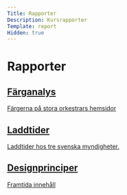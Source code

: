 ```yaml
---
Title: Rapporter
Description: Kursrapporter
Template: report
Hidden: true
---
```


# Rapporter

<div class="kmom-box">
    <div class="kmom-header"><a href="analysis/01_colors"><h2>Färganalys</h2></a></div>
    <a href="analysis/01_colors">
    <div class="kb-content">
            <div class="condenced">Färgerna på stora orkestrars hemsidor</div>
    </div>
    </a>
</div>

<div class="kmom-box">
    <div class="kmom-header"><a href="analysis/02_load"><h2>Laddtider</h2></a></div>
    <a href="analysis/02_load">
        <div class="kb-content">
            <div class="condenced">Laddtider hos tre svenska myndigheter.</div>
        </div>
    </a>
</div>

<div class="kmom-box">
    <div class="kmom-header"><a href="analysis/03_design_principles"><h2>Designprinciper</h2></a></div>
    <a href="analysis/03_design_principles">
    <div class="kb-content">
            <div class="condenced">Framtida innehåll</div>
    </div>
    </a>
</div>
